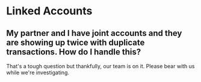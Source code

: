 # Linked Accounts

## My partner and I have joint accounts and they are showing up twice with duplicate transactions. How do I handle this?

That's a tough question but thankfully, our team is on it. Please bear with us while we're investigating.



